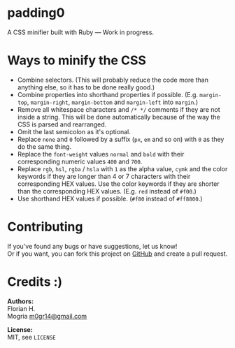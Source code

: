 padding0
========

A CSS minifier built with Ruby — Work in progress.

# Ways to minify the CSS

- Combine selectors. (This will probably reduce the code more than anything else, so it has to be done really good.)
- Combine properties into shorthand properties if possible. (E.g. `margin-top`, `margin-right`, `margin-bottom` and `margin-left` into `margin`.)
- Remove all whitespace characters and `/* */` comments if they are not inside a string. This will be done automatically because of the way the CSS is parsed and rearranged.
- Omit the last semicolon as it's optional.
- Replace `none` and `0` followed by a suffix (`px`, `em` and so on) with `0` as they do the same thing.
- Replace the `font-weight` values `normal` and `bold` with their corresponding numeric values `400` and `700`.
- Replace `rgb`, `hsl`, `rgba` / `hsla` with `1` as the alpha value, `cymk` and the color keywords if they are longer than 4 or 7 characters with their corresponding HEX values. Use the color keywords if they are shorter than the corresponding HEX values. (E.g. `red` instead of `#f00`.)
- Use shorthand HEX values if possible. (`#f80` instead of `#ff8800`.)

# Contributing

If you've found any bugs or have suggestions, let us know!<br />
Or if you want, you can fork this project on [GitHub](https://github.com/js-coder/padding0) and create a pull request.

# Credits :)

**Authors:** <br />
Florian H. <br />
Mogria <m0gr14@gmail.com>

**License:** <br />
MIT, see `LICENSE`